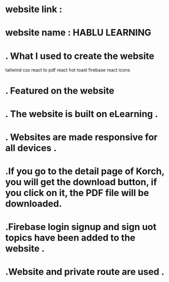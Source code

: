 # website link :
# website name : HABLU LEARNING


 # . What I used to create the website
 tailwind css
 react to pdf
 react hot toast 
 firebase
 react icons

# . Featured on the website

# . The website is built on eLearning .
# . Websites are made responsive for all devices .
# .If you go to the detail page of Korch, you will get the download button, if you click on it, the PDF file will be downloaded.
# .Firebase login signup and sign uot topics have been added to the website .
# .Website and private route are used .